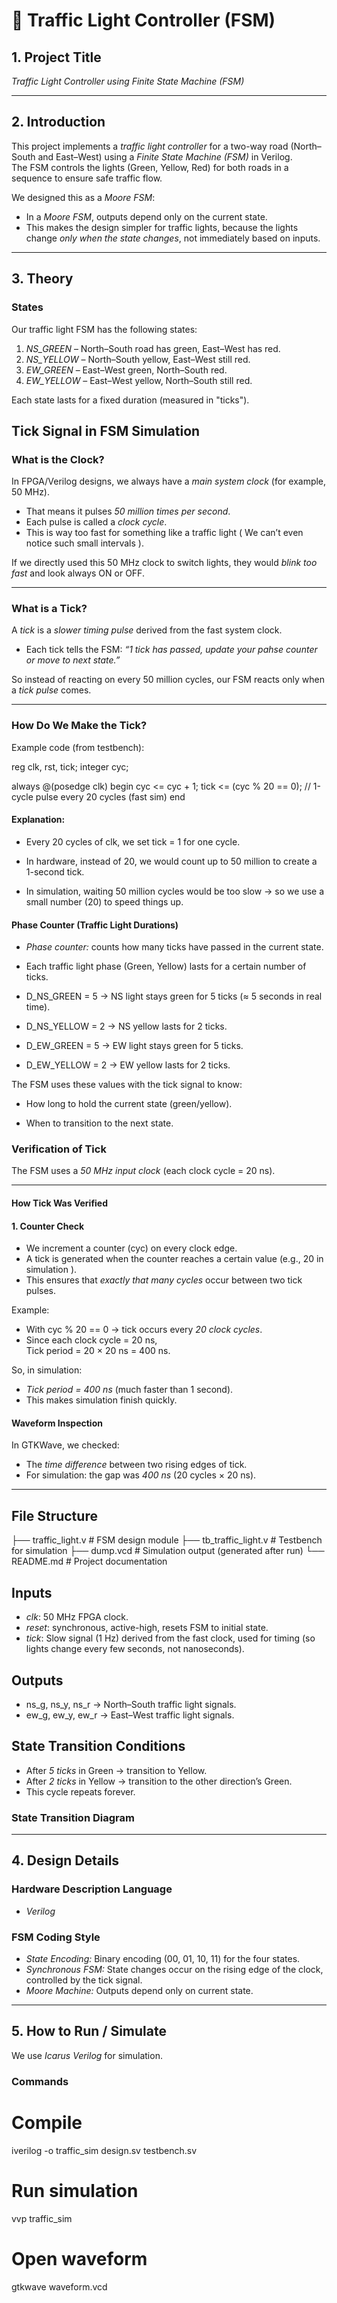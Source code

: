 # 🚦 Traffic Light Controller (FSM)

## 1. Project Title
*Traffic Light Controller using Finite State Machine (FSM)*

---

## 2. Introduction
This project implements a *traffic light controller* for a two-way road (North–South and East–West) using a *Finite State Machine (FSM)* in Verilog.  
The FSM controls the lights (Green, Yellow, Red) for both roads in a sequence to ensure safe traffic flow.

We designed this as a *Moore FSM*:
- In a *Moore FSM*, outputs depend only on the current state.
- This makes the design simpler for traffic lights, because the lights change *only when the state changes*, not immediately based on inputs.

---

## 3. Theory

### States
Our traffic light FSM has the following states:
1. *NS_GREEN* – North–South road has green, East–West has red.  
2. *NS_YELLOW* – North–South yellow, East–West still red.  
3. *EW_GREEN* – East–West green, North–South red.  
4. *EW_YELLOW* – East–West yellow, North–South still red.  


Each state lasts for a fixed duration (measured in "ticks").

## Tick Signal in FSM Simulation

### What is the Clock?
In FPGA/Verilog designs, we always have a *main system clock* (for example, 50 MHz).  
- That means it pulses *50 million times per second*.  
- Each pulse is called a *clock cycle*.  
- This is way too fast for something like a traffic light ( We can’t even notice such small intervals ).  

If we directly used this 50 MHz clock to switch lights, they would *blink too fast* and look always ON or OFF.

---

### What is a Tick?
A *tick* is a *slower timing pulse* derived from the fast system clock.  

- Each tick tells the FSM: *“1 tick has passed, update your pahse counter or move to next state.”*  

So instead of reacting on every 50 million cycles, our FSM reacts only when a *tick pulse* comes.

---

### How Do We Make the Tick?

Example code (from testbench):

reg clk, rst, tick;
integer cyc;

always @(posedge clk) begin
  cyc <= cyc + 1;
  tick <= (cyc % 20 == 0); // 1-cycle pulse every 20 cycles (fast sim)
end


#### Explanation:

- Every 20 cycles of clk, we set tick = 1 for one cycle.

- In hardware, instead of 20, we would count up to 50 million to create a 1-second tick.

- In simulation, waiting 50 million cycles would be too slow → so we use a small number (20) to speed things up.

#### Phase Counter (Traffic Light Durations)


- *Phase counter:* counts how many ticks have passed in the current state.

- Each traffic light phase (Green, Yellow) lasts for a certain number of ticks.

- D_NS_GREEN = 5 → NS light stays green for 5 ticks (≈ 5 seconds in real time).

- D_NS_YELLOW = 2 → NS yellow lasts for 2 ticks.

- D_EW_GREEN = 5 → EW light stays green for 5 ticks.

- D_EW_YELLOW = 2 → EW yellow lasts for 2 ticks.

The FSM uses these values with the tick signal to know:

- How long to hold the current state (green/yellow).

- When to transition to the next state.

### Verification of Tick

The FSM uses a *50 MHz input clock* (each clock cycle = 20 ns).  

---

#### How Tick Was Verified

#### 1. Counter Check
- We increment a counter (cyc) on every clock edge.
- A tick is generated when the counter reaches a certain value (e.g., 20 in simulation ).
- This ensures that *exactly that many cycles* occur between two tick pulses.

Example:
- With cyc % 20 == 0 → tick occurs every *20 clock cycles*.
- Since each clock cycle = 20 ns,  
  Tick period = 20 × 20 ns = 400 ns.

So, in simulation:
- *Tick period = 400 ns* (much faster than 1 second).  
- This makes simulation finish quickly.

#### Waveform Inspection
In GTKWave, we checked:
- The *time difference* between two rising edges of tick.
- For simulation: the gap was *400 ns* (20 cycles × 20 ns).

---


## File Structure


├── traffic_light.v    # FSM design module
├── tb_traffic_light.v # Testbench for simulation
├── dump.vcd # Simulation output (generated after run)
└── README.md # Project documentation


## Inputs
- *clk*: 50 MHz FPGA clock.  
- *reset*: synchronous, active-high,
  resets FSM to initial state.  
- *tick*: Slow signal (1 Hz) derived from the fast clock, used for timing (so lights change every few seconds, not nanoseconds).

## Outputs
- ns_g, ns_y, ns_r → North–South traffic light signals.  
- ew_g, ew_y, ew_r → East–West traffic light signals.  

## State Transition Conditions
- After *5 ticks* in Green → transition to Yellow.  
- After *2 ticks* in Yellow → transition to the other direction’s Green.  
- This cycle repeats forever.

### State Transition Diagram


---

## 4. Design Details

### Hardware Description Language
- *Verilog*

### FSM Coding Style
- *State Encoding:* Binary encoding (00, 01, 10, 11) for the four states.  
- *Synchronous FSM:* State changes occur on the rising edge of the clock, controlled by the tick signal.  
- *Moore Machine:* Outputs depend only on current state.

---

## 5. How to Run / Simulate

We use *Icarus Verilog* for simulation.

### Commands

# Compile
iverilog -o traffic_sim design.sv testbench.sv

# Run simulation
vvp traffic_sim

# Open waveform 
gtkwave waveform.vcd


